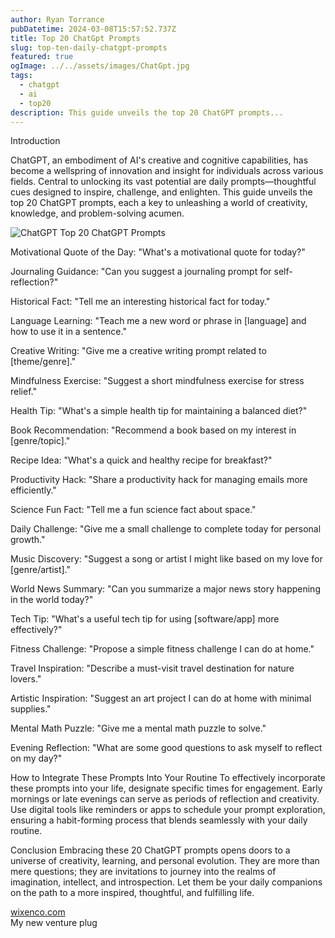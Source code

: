 ```yaml
---
author: Ryan Torrance
pubDatetime: 2024-03-08T15:57:52.737Z
title: Top 20 ChatGpt Prompts
slug: top-ten-daily-chatgpt-prompts
featured: true
ogImage: ../../assets/images/ChatGpt.jpg
tags:
  - chatgpt
  - ai
  - top20
description: This guide unveils the top 20 ChatGPT prompts...
---
```


Introduction

ChatGPT, an embodiment of AI's creative and cognitive capabilities, has become a wellspring of innovation and insight for individuals across various fields. Central to unlocking its vast potential are daily prompts—thoughtful cues designed to inspire, challenge, and enlighten. This guide unveils the top 20 ChatGPT prompts, each a key to unleashing a world of creativity, knowledge, and problem-solving acumen.

![ChatGPT](@assets/images/ChatGpt.jpg)
Top 20 ChatGPT Prompts

Motivational Quote of the Day: "What's a motivational quote for today?"

Journaling Guidance: "Can you suggest a journaling prompt for self-reflection?"

Historical Fact: "Tell me an interesting historical fact for today."

Language Learning: "Teach me a new word or phrase in [language] and how to use it in a sentence."

Creative Writing: "Give me a creative writing prompt related to [theme/genre]."

Mindfulness Exercise: "Suggest a short mindfulness exercise for stress relief."

Health Tip: "What's a simple health tip for maintaining a balanced diet?"

Book Recommendation: "Recommend a book based on my interest in [genre/topic]."

Recipe Idea: "What's a quick and healthy recipe for breakfast?"

Productivity Hack: "Share a productivity hack for managing emails more efficiently."

Science Fun Fact: "Tell me a fun science fact about space."

Daily Challenge: "Give me a small challenge to complete today for personal growth."

Music Discovery: "Suggest a song or artist I might like based on my love for [genre/artist]."

World News Summary: "Can you summarize a major news story happening in the world today?"

Tech Tip: "What's a useful tech tip for using [software/app] more effectively?"

Fitness Challenge: "Propose a simple fitness challenge I can do at home."

Travel Inspiration: "Describe a must-visit travel destination for nature lovers."

Artistic Inspiration: "Suggest an art project I can do at home with minimal supplies."

Mental Math Puzzle: "Give me a mental math puzzle to solve."

Evening Reflection: "What are some good questions to ask myself to reflect on my day?"

How to Integrate These Prompts Into Your Routine
To effectively incorporate these prompts into your life, designate specific times for engagement. Early mornings or late evenings can serve as periods of reflection and creativity. Use digital tools like reminders or apps to schedule your prompt exploration, ensuring a habit-forming process that blends seamlessly with your daily routine.

Conclusion
Embracing these 20 ChatGPT prompts opens doors to a universe of creativity, learning, and personal evolution. They are more than mere questions; they are invitations to journey into the realms of imagination, intellect, and introspection. Let them be your daily companions on the path to a more inspired, thoughtful, and fulfilling life.

[wixenco.com](https://wixenco.com)
<br/>
My new venture plug
